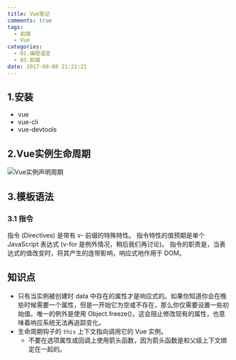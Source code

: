 ```yaml
---
title: Vue笔记
comments: true
tags:
  - 前端
  - Vue
categories:
  - 01.编程语言
  - 03.前端
date: 2017-09-08 21:21:21
---
```

## 1.安装

- vue
- vue-cli
- vue-devtools

## 2.Vue实例生命周期

![Vue实例声明周期](/images/posts/vue-lifecycle.png)

## 3.模板语法

### 3.1 指令

指令 (Directives) 是带有 v- 前缀的特殊特性。
指令特性的值预期是单个 JavaScript 表达式 (v-for 是例外情况，稍后我们再讨论)。
指令的职责是，当表达式的值改变时，将其产生的连带影响，响应式地作用于 DOM。

## 知识点

- 只有当实例被创建时 data 中存在的属性才是响应式的。如果你知道你会在晚些时候需要一个属性，但是一开始它为空或不存在，那么你仅需要设置一些初始值。唯一的例外是使用 Object.freeze()，这会阻止修改现有的属性，也意味着响应系统无法再追踪变化。
- 生命周期钩子的 `this` 上下文指向调用它的 Vue 实例。
  - 不要在选项属性或回调上使用箭头函数，因为箭头函数是和父级上下文绑定在一起的。
